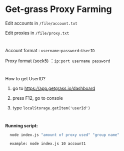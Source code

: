 # Get-grass Proxy Farming


Edit accounts in `/file/account.txt`

Edit proxies in `/file/proxy.txt`
#
Account format          : `username:password:UserID`

Proxy format (sock5)    ：`ip:port username password`
#
How to get UserID?

1. go to https://app.getgrass.io/dashboard

2. press F12, go to console
   
3. type `localStorage.getItem('userId')`
#

**Running script:**

```bash
  node index.js "amount of proxy used" "group name"
```
```bash
  example: node index.js 10 account1
```

